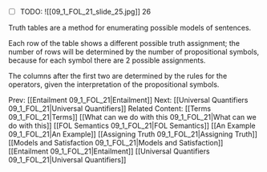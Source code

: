 ﻿- [ ] TODO:
![[09_1_FOL_21_slide_25.jpg]]
26


Truth tables are a method for enumerating possible models of sentences.

Each row of the table shows a different possible truth assignment; the number of rows will be determined by the number of propositional symbols, because for each symbol there are 2 possible assignments.

The columns after the first two are determined by the rules for the operators, given the interpretation of the propositional symbols.



Prev: [[Entailment 09_1_FOL_21|Entailment]]
Next: [[Universal Quantifiers 09_1_FOL_21|Universal Quantifiers]]
Related Content:
[[Terms 09_1_FOL_21|Terms]]
[[What can we do with this 09_1_FOL_21|What can we do with this]]
[[FOL Semantics 09_1_FOL_21|FOL Semantics]]
[[An Example 09_1_FOL_21|An Example]]
[[Assigning Truth 09_1_FOL_21|Assigning Truth]]
[[Models and Satisfaction 09_1_FOL_21|Models and Satisfaction]]
[[Entailment 09_1_FOL_21|Entailment]]
[[Universal Quantifiers 09_1_FOL_21|Universal Quantifiers]]
